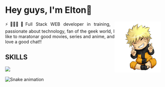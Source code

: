 <h1>Hey guys, I'm Elton👋</h1>

<img align="right" width="150" src="https://github.com/eltonneiferson/eltonneiferson/blob/main/git.png?raw=true">

<p style="text-align: justify;">⚡🧑🏻‍💻🤓Full Stack WEB developer in training, passionate about technology, fan of the geek world, I like to maratonar good movies, series and anime, and love a good chat!!</p>

<div>
    <h2>SKILLS</h2>
    <a href="https://skillicons.dev" target="_blank">
    <img src="https://skillicons.dev/icons?i=html,css,js,git" />
    </a>
</div>

![Snake animation](https://github.com/eltonneiferson/eltonneiferson/blob/output/github-contribution-grid-snake.svg)